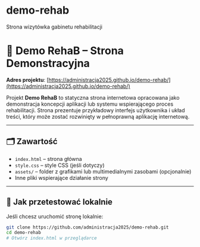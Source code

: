 # demo-rehab
Strona wizytówka gabinetu rehabilitacji
# 🧠 Demo RehaB – Strona Demonstracyjna

**Adres projektu**: [https://administracja2025.github.io/demo-rehab/](https://administracja2025.github.io/demo-rehab/)

Projekt **Demo RehaB** to statyczna strona internetowa opracowana jako demonstracja koncepcji aplikacji lub systemu wspierającego proces rehabilitacji. Strona prezentuje przykładowy interfejs użytkownika i układ treści, który może zostać rozwinięty w pełnoprawną aplikację internetową.

---

## 🗂️ Zawartość

- `index.html` – strona główna
- `style.css` – style CSS (jeśli dotyczy)
- `assets/` – folder z grafikami lub multimedialnymi zasobami (opcjonalnie)
- Inne pliki wspierające działanie strony

---

## 🚀 Jak przetestować lokalnie

Jeśli chcesz uruchomić stronę lokalnie:

```bash
git clone https://github.com/administracja2025/demo-rehab.git
cd demo-rehab
# Otwórz index.html w przeglądarce

